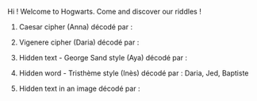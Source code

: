 Hi ! Welcome to Hogwarts.
Come and discover our riddles !

1. Caesar cipher (Anna)
décodé par :

2. Vigenere cipher (Daria)
décodé par :

3. Hidden text - George Sand style (Aya)
décodé par :

4. Hidden word - Tristhème style (Inès)
décodé par : Daria, Jed, Baptiste

5. Hidden text in an image
décodé par :
